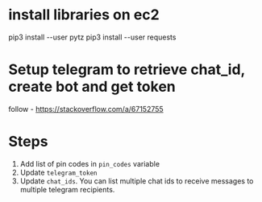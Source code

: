# install libraries on ec2
pip3 install --user pytz
pip3 install --user requests

# Setup telegram to retrieve chat_id, create bot and get token
follow - https://stackoverflow.com/a/67152755

# Steps
1. Add list of pin codes in `pin_codes` variable
2. Update `telegram_token`
3. Update `chat_ids`. You can list multiple chat ids to receive messages to multiple telegram recipients.
